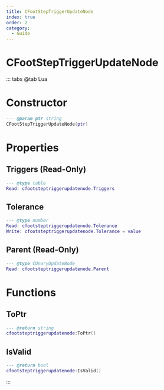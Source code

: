 ```yaml
---
title: CFootStepTriggerUpdateNode
index: true
order: 2
category:
  - Guide
---
```


# CFootStepTriggerUpdateNode

::: tabs
@tab Lua
# Constructor
```lua
--- @param ptr string
CFootStepTriggerUpdateNode(ptr)
```
# Properties
## Triggers (Read-Only)
```lua
--- @type table
Read: cfootsteptriggerupdatenode.Triggers
```
## Tolerance 
```lua
--- @type number
Read: cfootsteptriggerupdatenode.Tolerance
Write: cfootsteptriggerupdatenode.Tolerance = value
```
## Parent (Read-Only)
```lua
--- @type CUnaryUpdateNode
Read: cfootsteptriggerupdatenode.Parent
```
# Functions
## ToPtr
```lua
--- @return string
cfootsteptriggerupdatenode:ToPtr()
```
## IsValid
```lua
--- @return bool
cfootsteptriggerupdatenode:IsValid()
```

:::